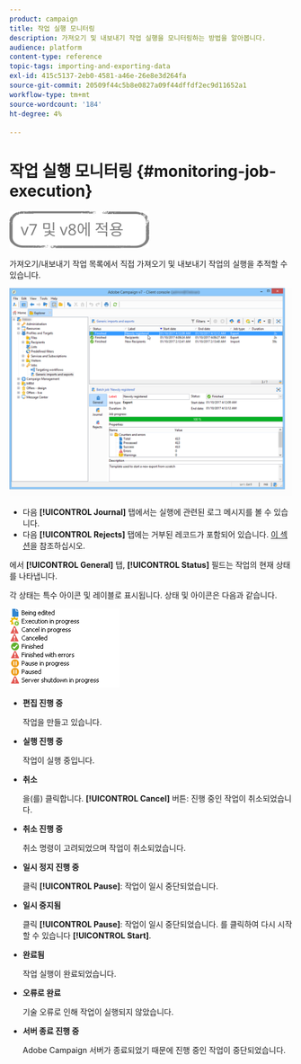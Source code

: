 ```yaml
---
product: campaign
title: 작업 실행 모니터링
description: 가져오기 및 내보내기 작업 실행을 모니터링하는 방법을 알아봅니다.
audience: platform
content-type: reference
topic-tags: importing-and-exporting-data
exl-id: 415c5137-2eb0-4581-a46e-26e8e3d264fa
source-git-commit: 20509f44c5b8e0827a09f44dffdf2ec9d11652a1
workflow-type: tm+mt
source-wordcount: '184'
ht-degree: 4%

---
```


# 작업 실행 모니터링 {#monitoring-job-execution}

![](../../assets/common.svg)

가져오기/내보내기 작업 목록에서 직접 가져오기 및 내보내기 작업의 실행을 추적할 수 있습니다.

![](assets/s_ncs_user_export_list_and_details.png)

* 다음 **[!UICONTROL Journal]** 탭에서는 실행에 관련된 로그 메시지를 볼 수 있습니다.
* 다음 **[!UICONTROL Rejects]** 탭에는 거부된 레코드가 포함되어 있습니다. [이 섹션](../../platform/using/executing-import-jobs.md#behavior-in-the-event-of-an-error)을 참조하십시오.

에서 **[!UICONTROL General]** 탭, **[!UICONTROL Status]** 필드는 작업의 현재 상태를 나타냅니다.

각 상태는 특수 아이콘 및 레이블로 표시됩니다. 상태 및 아이콘은 다음과 같습니다.

![](assets/s_ncs_user_export_status.png)

* **편집 진행 중**

   작업을 만들고 있습니다.

* **실행 진행 중**

   작업이 실행 중입니다.

* **취소**

   을(를) 클릭합니다. **[!UICONTROL Cancel]** 버튼: 진행 중인 작업이 취소되었습니다.

* **취소 진행 중**

   취소 명령이 고려되었으며 작업이 취소되었습니다.

* **일시 정지 진행 중**

   클릭 **[!UICONTROL Pause]**: 작업이 일시 중단되었습니다.

* **일시 중지됨**

   클릭 **[!UICONTROL Pause]**: 작업이 일시 중단되었습니다. 를 클릭하여 다시 시작할 수 있습니다 **[!UICONTROL Start]**.

* **완료됨**

   작업 실행이 완료되었습니다.

* **오류로 완료**

   기술 오류로 인해 작업이 실행되지 않았습니다.

* **서버 종료 진행 중**

   Adobe Campaign 서버가 종료되었기 때문에 진행 중인 작업이 중단되었습니다.
